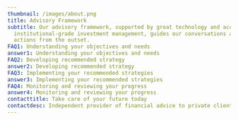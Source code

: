 ```yaml
---
thumbnail: /images/about.png
title: Advisory Framework
subtitle: Our advisory framework, supported by great technology and access to
  institutional-grade investment management, guides our conversations and
  actions from the outset.
FAQ1: Understanding your objectives and needs
answer1: Understanding your objectives and needs
FAQ2: Developing recommended strategy
answer2: Developing recommended strategy
FAQ3: Implementing your recommended strategies
answer3: Implementing your recommended strategies
FAQ4: Monitoring and reviewing your progress
answer4: Monitoring and reviewing your progress
contacttitle: Take care of your future today
contactdesc: Independent provider of financial advice to private clients and their families
---
```

